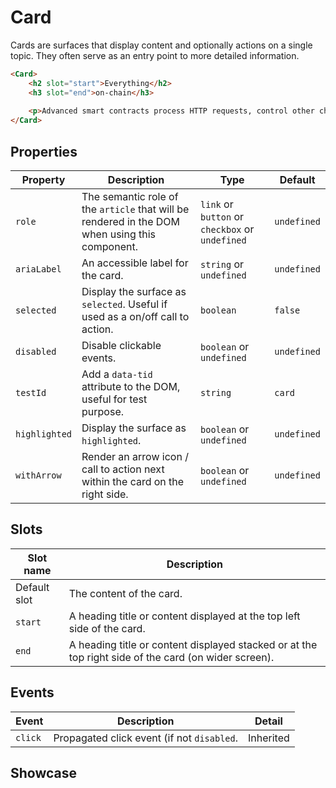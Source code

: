 # Card

Cards are surfaces that display content and optionally actions on a single topic. They often serve as an entry point to more detailed information.

```html
<Card>
    <h2 slot="start">Everything</h2>
    <h3 slot="end">on-chain</h3>
    
    <p>Advanced smart contracts process HTTP requests, control other chains, and scale infinitely</p>
</Card>
```

## Properties

| Property      | Description                                                                                    | Type                                            | Default     |
|---------------|------------------------------------------------------------------------------------------------|-------------------------------------------------|-------------|
| `role`        | The semantic role of the `article` that will be rendered in the DOM when using this component. | `link` or `button` or `checkbox` or `undefined` | `undefined` |
| `ariaLabel`   | An accessible label for the card.                                                              | `string` or `undefined`                         | `undefined` |
| `selected`    | Display the surface as `selected`. Useful if used as a on/off call to action.                  | `boolean`                                       | `false`     |
| `disabled`    | Disable clickable events.                                                                      | `boolean` or `undefined`                        | `undefined` |
| `testId`      | Add a `data-tid` attribute to the DOM, useful for test purpose.                                | `string`                                        | `card`      |
| `highlighted` | Display the surface as `highlighted`.                                                          | `boolean` or `undefined`                        | `undefined` |
| `withArrow`   | Render an arrow icon / call to action next within the card on the right side.                  | `boolean` or `undefined`                        | `undefined` |

## Slots

| Slot name    | Description                                                                                          |
|--------------|------------------------------------------------------------------------------------------------------|
| Default slot | The content of the card.                                                                             |
| `start`      | A heading title or content displayed at the top left side of the card.                               |
| `end`        | A heading title or content displayed stacked or at the top right side of the card (on wider screen). |

## Events

| Event   | Description                                | Detail    |
|---------|--------------------------------------------|-----------|
| `click` | Propagated click event (if not `disabled`. | Inherited |

## Showcase


